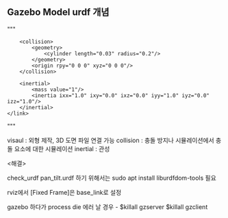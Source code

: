 ## Gazebo Model urdf 개념

"""
    <link name="base_link">
        <visual>
            <geometry>
                <cylinder length="0.01" radius="0.2"/>
            </geometry>
            <origin rpy="0 0 0" xyz="0 0 0"/>
            <material name="yellow">
                <color rgba="1 1 0 1"/>
            </material>
        </visual>

        <collision>
            <geometry>
                <cylinder length="0.03" radius="0.2"/>
            </geometry>
            <origin rpy="0 0 0" xyz="0 0 0"/>
        </collision>

        <inertial>
            <mass value="1"/>
            <inertia ixx="1.0" ixy="0.0" ixz="0.0" iyy="1.0" iyz="0.0" izz="1.0"/>
        </inertial>
    </link>
"""

visaul : 외형 제작, 3D 도면 파일 연결 가능
collision : 충돌 방지나 시뮬레이션에서 충돌 요소에 대한 시뮬레이션
inertial : 관성

<해결>

check_urdf pan_tilt.urdf 하기 위해서는 sudo apt install liburdfdom-tools 필요

rviz에서 [Fixed Frame]은 base_link로 설정

gazebo 하다가 process die 에러 날 경우 - $killall gzserver $killall gzclient 
 
